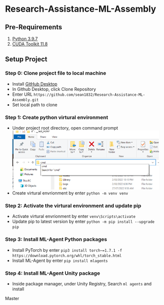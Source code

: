 # Research-Assistance-ML-Assembly


## Pre-Requirements

1. [Python 3.9.7](https://www.python.org/downloads/release/python-379/)
1. [CUDA Toolkit 11.8](https://developer.nvidia.com/cuda-downloads)
## Setup Project
### Step 0: Clone project file to local machine
- Install [GitHub Desktop](https://desktop.github.com/)
- In Github Desktop, click Clone Repository
- Enter URL `https://github.com/sean1832/Research-Assistance-ML-Assembly.git`
- Set local path to clone

### Step 1: Create python virtural environment
- Under project root directory, open command prompt
![Screenshot](Documentation/Images/01-CreatePythonVenv.png)
- Create virtural envrionment by enter `python -m venv venv`

### Step 2: Activate the virtural environment and update pip
- Activate virtural envrionment by enter `venv\Scripts\activate`
- Update pip to latest version by enter `python -m pip install --upgrade pip`

### Step 3: Install ML-Agent Python packages
- Install PyTorch by enter `pip3 install torch~=1.7.1 -f https://download.pytorch.org/whl/torch_stable.html`
- Install ML-Agent by enter `pip install mlagents`

### Step 4: Install ML-Agent Unity package
- Inside package manager, under Unity Registry, Search `ml agents` and install

Master 